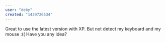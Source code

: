 ```yaml
---
user: "deby"
created: "1439726534"
---
```


Great to use the latest version with XP.
But not detect my keyboard and my mouse :((
Have you any idea?
